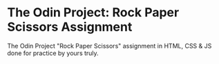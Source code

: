 # The Odin Project: Rock Paper Scissors Assignment

The Odin Project "Rock Paper Scissors" assignment in HTML, CSS &amp; JS done for practice by yours truly.
